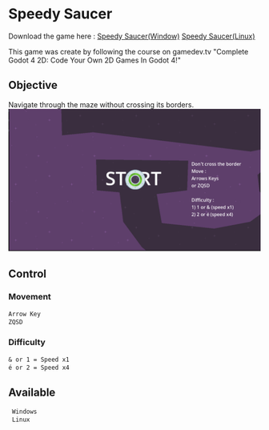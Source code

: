 # Speedy Saucer

  Download the game here : [Speedy Saucer(Window)](https://github.com/Elkantar/SpeedySaucer/releases/download/Update_1.0.2/Speedy_Saucer_Win.zip)
                           [Speedy Saucer(Linux)](https://github.com/Elkantar/SpeedySaucer/releases/download/Update_1.0.2/Speedy_Saucer_linux.zip)

  This game was create by following the course on gamedev.tv "Complete Godot 4 2D: Code Your Own 2D Games In Godot 4!"

## Objective 
    
  Navigate through the maze without crossing its borders.
  ![Image](Image/Start1.png)

## Control 

### Movement 
    Arrow Key
    ZQSD

### Difficulty 
    & or 1 = Speed x1
    é or 2 = Speed x4

## Available 
     Windows
     Linux

